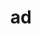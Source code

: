 ---
title: ad
meaning: to, toward
ch: four
pos: preposition
di: (takes accusative)
inactive: yes
---